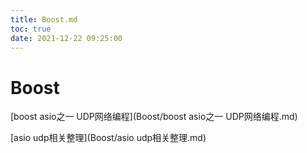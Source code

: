 ```yaml
---
title: Boost.md
toc: true
date: 2021-12-22 09:25:00
---
```

# Boost

[boost asio之一 UDP网络编程](Boost/boost asio之一 UDP网络编程.md)

[asio udp相关整理](Boost/asio udp相关整理.md)